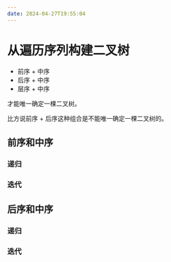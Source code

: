 ```yaml
---
date: 2024-04-27T19:55:04
---
```


# 从遍历序列构建二叉树

- 前序 + 中序
- 后序 + 中序
- 层序 + 中序

才能唯一确定一棵二叉树。

比方说前序 + 后序这种组合是不能唯一确定一棵二叉树的。

## 前序和中序

### 递归

### 迭代

## 后序和中序

### 递归

### 迭代

